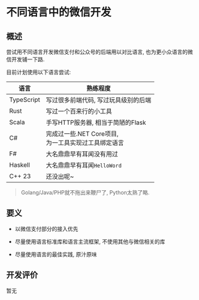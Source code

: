 # 不同语言中的微信开发
## 概述

尝试用不同语言开发微信支付和公众号的后端用以对比语言, 也为更小众语言的微信开发铺一下路. 

目前计划使用以下语言尝试: 

| 语言       | 熟练程度                                |
| ---------- | --------------------------------------- |
| TypeScript | 写过很多前端代码, 写过玩具级别的后端    |
| Rust       | 写过一个百来行的小工具                  |
| Scala      | 手写HTTP服务器, 相当于简陋的Flask       |
| C#         | 完成过一些.NET Core项目, <br />为一工具实现过工具绑定语言 |
| F#         | 大名鼎鼎早有耳闻没有用过                |
| Haskell    | 大名鼎鼎早有耳闻`HelloWord`             |
| C++ 23     | 还没出呢~                               |

> Golang/Java/PHP就不拖出来鞭尸了, Python太熟了略. 

## 要义

- 以微信支付部分的接入优先

- 尽量使用语言标准库和语言主流框架, 不使用其他与微信相关的库
- 尽量使用语言的最佳实践, 原汁原味

## 开发评价

暂无
